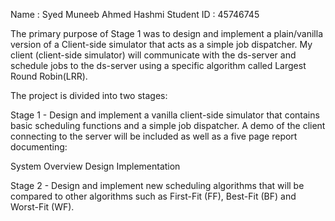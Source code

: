 Name : Syed Muneeb Ahmed Hashmi
Student ID : 45746745 


The primary purpose of Stage 1 was to design and implement a plain/vanilla version of a Client-side simulator that acts as a simple job dispatcher. My client (client-side simulator) will communicate with the ds-server and schedule jobs to the ds-server using a specific algorithm called Largest Round Robin(LRR).

The project is divided into two stages:

Stage 1 - Design and implement a vanilla client-side simulator that contains basic scheduling functions and a simple job dispatcher. A demo of the client connecting to the server will be included as well as a five page report documenting:

System Overview
Design
Implementation

Stage 2 - Design and implement new scheduling algorithms that will be compared to other algorithms such as First-Fit (FF), Best-Fit (BF) and Worst-Fit (WF).
